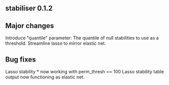 ## stabiliser 0.1.2 

## Major changes
Introduce "quantile" parameter: The quantile of null stabilities to use as a threshold.
Streamline lasso to mirror elastic net. 

## Bug fixes
Lasso stability * now working with perm_thresh == 100
Lasso stability table output now functioning as elastic net. 

